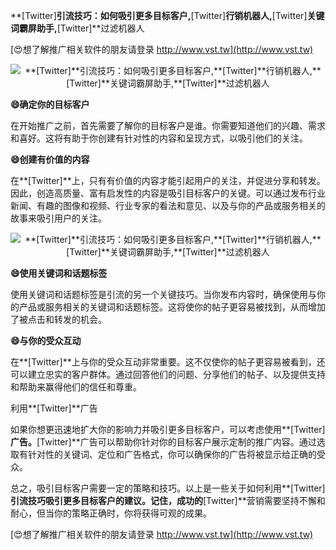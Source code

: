 **[Twitter]**引流技巧：如何吸引更多目标客户,**[Twitter]**行销机器人,**[Twitter]**关键词霸屏助手,**[Twitter]**过滤机器人

[😍想了解推广相关软件的朋友请登录 http://www.vst.tw](http://www.vst.tw)

 <center><img src="https://vst.tw/MP4/tuiguang/png/7.png" alt="**[Twitter]**引流技巧：如何吸引更多目标客户,**[Twitter]**行销机器人,**[Twitter]**关键词霸屏助手,**[Twitter]**过滤机器人"></center>

**😄确定你的目标客户**

在开始推广之前，首先需要了解你的目标客户是谁。你需要知道他们的兴趣、需求和喜好。这将有助于你创建有针对性的内容和呈现方式，以吸引他们的关注。

**😄创建有价值的内容**

在**[Twitter]**上，只有有价值的内容才能引起用户的关注，并促进分享和转发。因此，创造高质量、富有启发性的内容是吸引目标客户的关键。可以通过发布行业新闻、有趣的图像和视频、行业专家的看法和意见、以及与你的产品或服务相关的故事来吸引用户的关注。

 <center><img src="https://vst.tw/MP4/tuiguang/png/2.png" alt="**[Twitter]**引流技巧：如何吸引更多目标客户,**[Twitter]**行销机器人,**[Twitter]**关键词霸屏助手,**[Twitter]**过滤机器人"></center>

**😄使用关键词和话题标签**

使用关键词和话题标签是引流的另一个关键技巧。当你发布内容时，确保使用与你的产品或服务相关的关键词和话题标签。这将使你的帖子更容易被找到，从而增加了被点击和转发的机会。

**😄与你的受众互动**

在**[Twitter]**上与你的受众互动非常重要。这不仅使你的帖子更容易被看到，还可以建立忠实的客户群体。通过回答他们的问题、分享他们的帖子、以及提供支持和帮助来赢得他们的信任和尊重。

利用**[Twitter]**广告

如果你想更迅速地扩大你的影响力并吸引更多目标客户，可以考虑使用**[Twitter]**广告。**[Twitter]**广告可以帮助你针对你的目标客户展示定制的推广内容。通过选取有针对性的关键词、定位和广告格式，你可以确保你的广告将被显示给正确的受众。

总之，吸引目标客户需要一定的策略和技巧。以上是一些关于如何利用**[Twitter]**引流技巧吸引更多目标客户的建议。记住，成功的**[Twitter]**营销需要坚持不懈和耐心，但当你的策略正确时，你将获得可观的成果。

[😍想了解推广相关软件的朋友请登录 http://www.vst.tw](http://www.vst.tw)



